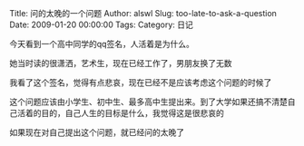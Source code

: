 Title: 问的太晚的一个问题
Author: alswl
Slug: too-late-to-ask-a-question
Date: 2009-01-20 00:00:00
Tags: 
Category: 日记

今天看到一个高中同学的qq签名，人活着是为什么。

她当时读的很潇洒，艺术生，现在已经工作了，男朋友换了无数

我看了这个签名，觉得有点悲哀，现在已经不是应该考虑这个问题的时候了

这个问题应该由小学生、初中生、最多高中生提出来。到了大学如果还搞不清楚自己活着的目的，自己人生的目标是什么，我觉得这是很悲哀的

如果现在对自己提出这个问题，就已经问的太晚了

